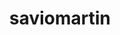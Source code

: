 ---
title: saviomartin
github: https://github.com/saviomartin
mode: dark
transition: 3s
archetype:
- Descriptive
---